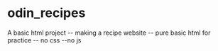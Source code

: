 # odin_recipes
A basic html project -- making a recipe website -- pure basic html for practice -- no css --no js
